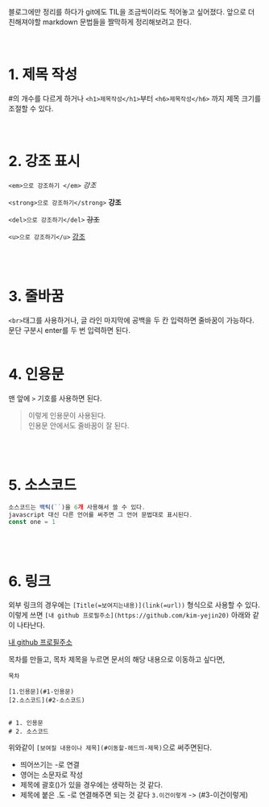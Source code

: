 블로그에만 정리를 하다가 git에도 TIL을 조금씩이라도 적어놓고 싶어졌다.
앞으로 더 친해져야할 markdown 문법들을 짤막하게 정리해보려고 한다.  
<br></br>

# 1. 제목 작성

#의 개수를 다르게 하거나 `<h1>제목작성</h1>`부터 `<h6>제목작성</h6>` 까지 제목 크기를 조절할 수 있다.  
<br></br>

# 2. 강조 표시

`<em>으로 강조하기 </em>`
<em>강조</em>

`<strong>으로 강조하기</strong>`
<strong>강조</strong>

`<del>으로 강조하기</del>`
<del>강조</del>

`<u>으로 강조하기</u>`
<u>강조</u>

<br></br>

# 3. 줄바꿈

`<br>`태그를 사용하거나, 글 라인 마지막에 공백을 두 칸 입력하면 줄바꿈이 가능하다. 문단 구분시 enter를 두 번 입력하면 된다.
<br></br>

# 4. 인용문

맨 앞에 `>` 기호를 사용하면 된다.

> 이렇게 인용문이 사용된다.  
> 인용문 안에서도 줄바꿈이 잘 된다.

<br></br>

# 5. 소스코드

```javascript
소스코드는 백틱(``)을 6개 사용해서 쓸 수 있다.
javascript 대신 다른 언어를 써주면 그 언어 문법대로 표시된다.
const one = 1
```

<br></br>

# 6. 링크

외부 링크의 경우에는 `[Title(=보여지는내용)](link(=url))` 형식으로 사용할 수 있다.  
이렇게 쓰면 `[내 github 프로필주소](https://github.com/kim-yejin20)` 아래와 같이 나타난다.

[내 github 프로필주소](https://github.com/kim-yejin20)

목차를 만들고, 목차 제목을 누르면 문서의 해당 내용으로 이동하고 싶다면,

```
목차

[1.인용문](#1-인용문)
[2.소스코드](#2-소스코드)


# 1. 인용문
# 2. 소스코드
```

위와같이 `[보여질 내용이나 제목](#이동할-헤드의-제목)`으로 써주면된다.

- 띄어쓰기는 -로 연결
- 영어는 소문자로 작성
- 제목에 괄호()가 있을 경우에는 생략하는 것 같다.
- 제목에 붙은 .도 -로 연결해주면 되는 것 같다 `3.이건이렇게` -> (#3-이건이렇게)
